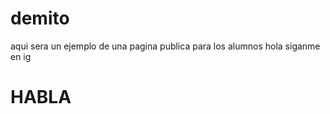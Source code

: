 # demito

aqui sera un ejemplo de una pagina publica para los alumnos
hola siganme en ig

<h1>HABLA</h1>
